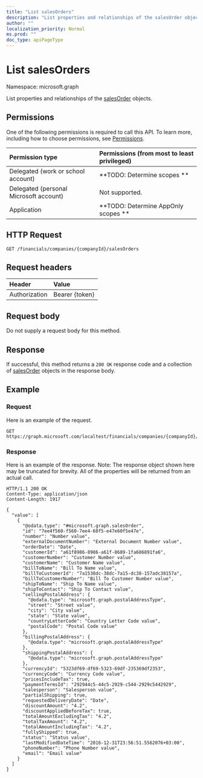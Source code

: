 ```yaml
---
title: "List salesOrders"
description: "List properties and relationships of the salesOrder objects."
author: ""
localization_priority: Normal
ms.prod: ""
doc_type: apiPageType
---
```


# List salesOrders

Namespace: microsoft.graph

List properties and relationships of the [salesOrder](../resources/salesorder.md) objects.

## Permissions
One of the following permissions is required to call this API. To learn more, including how to choose permissions, see [Permissions](/concepts/permissions-reference.md).

|Permission type|Permissions (from most to least privileged)|
|:---|:---|
|Delegated (work or school account)|**TODO: Determine scopes **|
|Delegated (personal Microsoft account)|Not supported.|
|Application|**TODO: Determine AppOnly scopes **|

## HTTP Request
<!-- {
  "blockType": "ignored"
}
-->
``` http
GET /financials/companies/{companyId}/salesOrders
```

## Request headers
|Header|Value|
|:---|:---|
|Authorization|Bearer {token}|

## Request body
Do not supply a request body for this method.

## Response
If successful, this method returns a `200 OK` response code and a collection of [salesOrder](../resources/salesorder.md) objects in the response body.

## Example

### Request
Here is an example of the request.
<!-- {
  "blockType": "request",
  "name": "get_salesorder"
}
-->
``` http
GET https://graph.microsoft.com/localtest/financials/companies/{companyId}/salesOrders
```

### Response
Here is an example of the response. Note: The response object shown here may be truncated for brevity. All of the properties will be returned from an actual call.
<!-- {
  "blockType": "response",
  "truncated": true,
  "@odata.type": "collection(microsoft.graph.salesorder)"
}
-->
``` http
HTTP/1.1 200 OK
Content-Type: application/json
Content-Length: 1917

{
  "value": [
    {
      "@odata.type": "#microsoft.graph.salesOrder",
      "id": "7ee4f560-f560-7ee4-60f5-e47e60f5e47e",
      "number": "Number value",
      "externalDocumentNumber": "External Document Number value",
      "orderDate": "Date",
      "customerId": "a61f8986-8986-a61f-8689-1fa686891fa6",
      "customerNumber": "Customer Number value",
      "customerName": "Customer Name value",
      "billToName": "Bill To Name value",
      "billToCustomerId": "7a1538dc-38dc-7a15-dc38-157adc38157a",
      "billToCustomerNumber": "Bill To Customer Number value",
      "shipToName": "Ship To Name value",
      "shipToContact": "Ship To Contact value",
      "sellingPostalAddress": {
        "@odata.type": "microsoft.graph.postalAddressType",
        "street": "Street value",
        "city": "City value",
        "state": "State value",
        "countryLetterCode": "Country Letter Code value",
        "postalCode": "Postal Code value"
      },
      "billingPostalAddress": {
        "@odata.type": "microsoft.graph.postalAddressType"
      },
      "shippingPostalAddress": {
        "@odata.type": "microsoft.graph.postalAddressType"
      },
      "currencyId": "5323df69-df69-5323-69df-235369df2353",
      "currencyCode": "Currency Code value",
      "pricesIncludeTax": true,
      "paymentTermsId": "292944c5-44c5-2929-c544-2929c5442929",
      "salesperson": "Salesperson value",
      "partialShipping": true,
      "requestedDeliveryDate": "Date",
      "discountAmount": "4.2",
      "discountAppliedBeforeTax": true,
      "totalAmountExcludingTax": "4.2",
      "totalTaxAmount": "4.2",
      "totalAmountIncludingTax": "4.2",
      "fullyShipped": true,
      "status": "Status value",
      "lastModifiedDateTime": "2016-12-31T23:56:51.5562076+03:00",
      "phoneNumber": "Phone Number value",
      "email": "Email value"
    }
  ]
}
```

